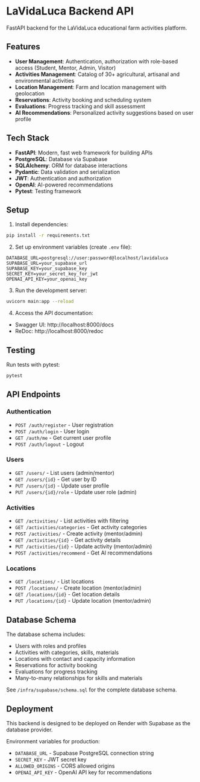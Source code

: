 # LaVidaLuca Backend API

FastAPI backend for the LaVidaLuca educational farm activities platform.

## Features

- **User Management**: Authentication, authorization with role-based access (Student, Mentor, Admin, Visitor)
- **Activities Management**: Catalog of 30+ agricultural, artisanal and environmental activities
- **Location Management**: Farm and location management with geolocation
- **Reservations**: Activity booking and scheduling system
- **Evaluations**: Progress tracking and skill assessment
- **AI Recommendations**: Personalized activity suggestions based on user profile

## Tech Stack

- **FastAPI**: Modern, fast web framework for building APIs
- **PostgreSQL**: Database via Supabase
- **SQLAlchemy**: ORM for database interactions
- **Pydantic**: Data validation and serialization
- **JWT**: Authentication and authorization
- **OpenAI**: AI-powered recommendations
- **Pytest**: Testing framework

## Setup

1. Install dependencies:
```bash
pip install -r requirements.txt
```

2. Set up environment variables (create `.env` file):
```env
DATABASE_URL=postgresql://user:password@localhost/lavidaluca
SUPABASE_URL=your_supabase_url
SUPABASE_KEY=your_supabase_key
SECRET_KEY=your_secret_key_for_jwt
OPENAI_API_KEY=your_openai_key
```

3. Run the development server:
```bash
uvicorn main:app --reload
```

4. Access the API documentation:
- Swagger UI: http://localhost:8000/docs
- ReDoc: http://localhost:8000/redoc

## Testing

Run tests with pytest:
```bash
pytest
```

## API Endpoints

### Authentication
- `POST /auth/register` - User registration
- `POST /auth/login` - User login
- `GET /auth/me` - Get current user profile
- `POST /auth/logout` - Logout

### Users
- `GET /users/` - List users (admin/mentor)
- `GET /users/{id}` - Get user by ID
- `PUT /users/{id}` - Update user profile
- `PUT /users/{id}/role` - Update user role (admin)

### Activities
- `GET /activities/` - List activities with filtering
- `GET /activities/categories` - Get activity categories
- `POST /activities/` - Create activity (mentor/admin)
- `GET /activities/{id}` - Get activity details
- `PUT /activities/{id}` - Update activity (mentor/admin)
- `POST /activities/recommend` - Get AI recommendations

### Locations
- `GET /locations/` - List locations
- `POST /locations/` - Create location (mentor/admin)
- `GET /locations/{id}` - Get location details
- `PUT /locations/{id}` - Update location (mentor/admin)

## Database Schema

The database schema includes:
- Users with roles and profiles
- Activities with categories, skills, materials
- Locations with contact and capacity information
- Reservations for activity booking
- Evaluations for progress tracking
- Many-to-many relationships for skills and materials

See `/infra/supabase/schema.sql` for the complete database schema.

## Deployment

This backend is designed to be deployed on Render with Supabase as the database provider.

Environment variables for production:
- `DATABASE_URL` - Supabase PostgreSQL connection string
- `SECRET_KEY` - JWT secret key
- `ALLOWED_ORIGINS` - CORS allowed origins
- `OPENAI_API_KEY` - OpenAI API key for recommendations